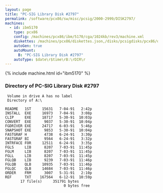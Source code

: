 ```yaml
---
layout: page
title: "PC-SIG Library Disk #2797"
permalink: /software/pcx86/sw/misc/pcsig/2000-2999/DISK2797/
machines:
  - id: ibm5170
    type: pcx86
    config: /machines/pcx86/ibm/5170/cga/1024kb/rev3/machine.xml
    diskettes: /machines/pcx86/diskettes.json,/disks/pcsigdisks/pcx86/diskettes.json
    autoGen: true
    autoMount:
      B: "PC-SIG Library Disk #2797"
    autoType: $date\r$time\rB:\rDIR\r
---
```


{% include machine.html id="ibm5170" %}

### Directory of PC-SIG Library Disk #2797

     Volume in drive A has no label
     Directory of A:\

    README   1ST     15631   7-04-91   2:42p
    INSTALL  EXE     16973   7-04-91   3:08p
    CLIP     EXE     18717   5-30-91  10:03p
    CONVERT  EXE      9037   5-30-91  10:04p
    FGDRIVER EXE     24717   6-03-91   5:46p
    SNAPSHOT EXE      9853   5-30-91  10:04p
    FASTGRAF H        4738   6-24-91   3:30p
    FASTGRAF BI       9564   6-24-91   3:32p
    INTRFACE FOR     12511   6-24-91   3:35p
    FGLS     LIB      8207   7-03-91  11:45p
    FGLM     LIB      8207   7-03-91  11:45p
    FGLL     LIB      8207   7-03-91  11:45p
    FGLQB    LIB      9239   7-03-91  11:46p
    FGLQB    QLB     10935   7-03-91  11:46p
    FGLQC    QLB     14684   7-03-91  11:46p
    ORDER    FRM      3007   5-31-91   2:10p
    REF      TXT    167564   6-12-91  10:59p
           17 file(s)     351791 bytes
                               0 bytes free
